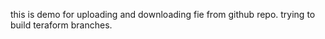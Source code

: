 this is demo for uploading and downloading fie from github repo.
trying to build teraform branches.

